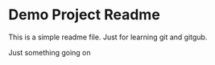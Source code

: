 # Demo Project Readme

This is a simple readme file.
Just for learning git and gitgub.

Just something going on